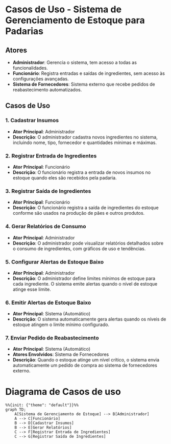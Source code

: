# Casos de Uso - Sistema de Gerenciamento de Estoque para Padarias

## Atores

- **Administrador**: Gerencia o sistema, tem acesso a todas as funcionalidades.
- **Funcionário**: Registra entradas e saídas de ingredientes, sem acesso às configurações avançadas.
- **Sistema de Fornecedores**: Sistema externo que recebe pedidos de reabastecimento automatizados.

## Casos de Uso

### 1. Cadastrar Insumos
- **Ator Principal**: Administrador
- **Descrição**: O administrador cadastra novos ingredientes no sistema, incluindo nome, tipo, fornecedor e quantidades mínimas e máximas.

### 2. Registrar Entrada de Ingredientes
- **Ator Principal**: Funcionário
- **Descrição**: O funcionário registra a entrada de novos insumos no estoque quando eles são recebidos pela padaria.

### 3. Registrar Saída de Ingredientes
- **Ator Principal**: Funcionário
- **Descrição**: O funcionário registra a saída de ingredientes do estoque conforme são usados na produção de pães e outros produtos.

### 4. Gerar Relatórios de Consumo
- **Ator Principal**: Administrador
- **Descrição**: O administrador pode visualizar relatórios detalhados sobre o consumo de ingredientes, com gráficos de uso e tendências.

### 5. Configurar Alertas de Estoque Baixo
- **Ator Principal**: Administrador
- **Descrição**: O administrador define limites mínimos de estoque para cada ingrediente. O sistema emite alertas quando o nível de estoque atinge esse limite.

### 6. Emitir Alertas de Estoque Baixo
- **Ator Principal**: Sistema (Automático)
- **Descrição**: O sistema automaticamente gera alertas quando os níveis de estoque atingem o limite mínimo configurado.

### 7. Enviar Pedido de Reabastecimento
- **Ator Principal**: Sistema (Automático)
- **Atores Envolvidos**: Sistema de Fornecedores
- **Descrição**: Quando o estoque atinge um nível crítico, o sistema envia automaticamente um pedido de compra ao sistema de fornecedores externo.

# Diagrama de Casos de uso

```mermaid
%%{init: {"theme": "default"}}%%
graph TD;
    A[Sistema de Gerenciamento de Estoque] --> B[Administrador]
    A --> C[Funcionário]
    B --> D[Cadastrar Insumos]
    B --> E[Gerar Relatórios]
    C --> F[Registrar Entrada de Ingredientes]
    C --> G[Registrar Saída de Ingredientes]

